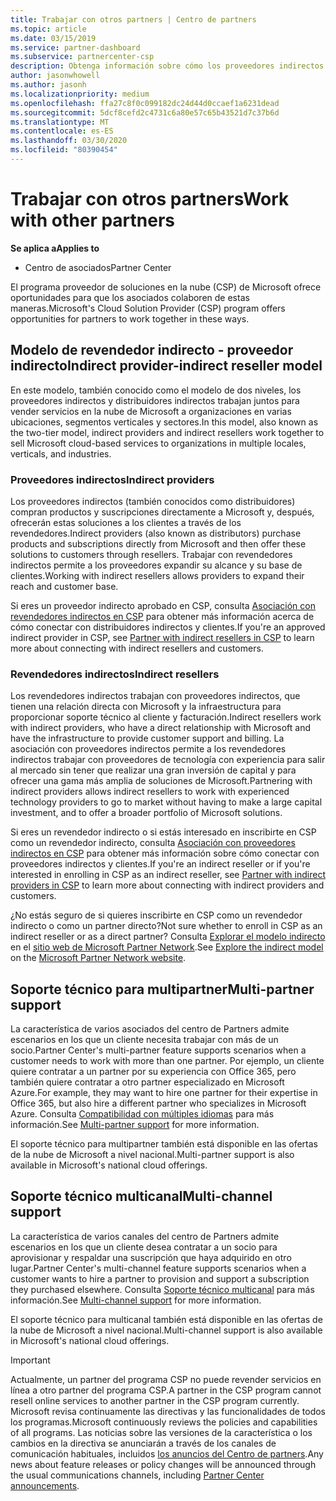 ```yaml
---
title: Trabajar con otros partners | Centro de partners
ms.topic: article
ms.date: 03/15/2019
ms.service: partner-dashboard
ms.subservice: partnercenter-csp
description: Obtenga información sobre cómo los proveedores indirectos se asocian con distribuidores indirectos en el programa proveedor de soluciones en la nube (CSP) y determine qué rol es el adecuado para usted.
author: jasonwhowell
ms.author: jasonh
ms.localizationpriority: medium
ms.openlocfilehash: ffa27c8f0c099182dc24d44d0ccaef1a6231dead
ms.sourcegitcommit: 5dcf8cefd2c4731c6a80e57c65b43521d7c37b6d
ms.translationtype: MT
ms.contentlocale: es-ES
ms.lasthandoff: 03/30/2020
ms.locfileid: "80390454"
---
```

# <a name="work-with-other-partners"></a><span data-ttu-id="41f39-103">Trabajar con otros partners</span><span class="sxs-lookup"><span data-stu-id="41f39-103">Work with other partners</span></span>

<span data-ttu-id="41f39-104">**Se aplica a**</span><span class="sxs-lookup"><span data-stu-id="41f39-104">**Applies to**</span></span>

-  <span data-ttu-id="41f39-105">Centro de asociados</span><span class="sxs-lookup"><span data-stu-id="41f39-105">Partner Center</span></span>

<span data-ttu-id="41f39-106">El programa proveedor de soluciones en la nube (CSP) de Microsoft ofrece oportunidades para que los asociados colaboren de estas maneras.</span><span class="sxs-lookup"><span data-stu-id="41f39-106">Microsoft's Cloud Solution Provider (CSP) program offers opportunities for partners to work together in these ways.</span></span>

## <a name="indirect-provider-indirect-reseller-model"></a><span data-ttu-id="41f39-107">Modelo de revendedor indirecto - proveedor indirecto</span><span class="sxs-lookup"><span data-stu-id="41f39-107">Indirect provider-indirect reseller model</span></span>

<span data-ttu-id="41f39-108">En este modelo, también conocido como el modelo de dos niveles, los proveedores indirectos y distribuidores indirectos trabajan juntos para vender servicios en la nube de Microsoft a organizaciones en varias ubicaciones, segmentos verticales y sectores.</span><span class="sxs-lookup"><span data-stu-id="41f39-108">In this model, also known as the two-tier model, indirect providers and indirect resellers work together to sell Microsoft cloud-based services to organizations in multiple locales, verticals, and industries.</span></span> 

### <a name="indirect-providers"></a><span data-ttu-id="41f39-109">Proveedores indirectos</span><span class="sxs-lookup"><span data-stu-id="41f39-109">Indirect providers</span></span>

<span data-ttu-id="41f39-110">Los proveedores indirectos (también conocidos como distribuidores) compran productos y suscripciones directamente a Microsoft y, después, ofrecerán estas soluciones a los clientes a través de los revendedores.</span><span class="sxs-lookup"><span data-stu-id="41f39-110">Indirect providers (also known as distributors) purchase products and subscriptions directly from Microsoft and then offer these solutions to customers through resellers.</span></span> <span data-ttu-id="41f39-111">Trabajar con revendedores indirectos permite a los proveedores expandir su alcance y su base de clientes.</span><span class="sxs-lookup"><span data-stu-id="41f39-111">Working with indirect resellers allows providers to expand their reach and customer base.</span></span> 

<span data-ttu-id="41f39-112">Si eres un proveedor indirecto aprobado en CSP, consulta [Asociación con revendedores indirectos en CSP](indirect-provider-tasks-in-partner-center.md) para obtener más información acerca de cómo conectar con distribuidores indirectos y clientes.</span><span class="sxs-lookup"><span data-stu-id="41f39-112">If you're an approved indirect provider in CSP, see [Partner with indirect resellers in CSP](indirect-provider-tasks-in-partner-center.md) to learn more about connecting with indirect resellers and customers.</span></span> 

### <a name="indirect-resellers"></a><span data-ttu-id="41f39-113">Revendedores indirectos</span><span class="sxs-lookup"><span data-stu-id="41f39-113">Indirect resellers</span></span> 

<span data-ttu-id="41f39-114">Los revendedores indirectos trabajan con proveedores indirectos, que tienen una relación directa con Microsoft y la infraestructura para proporcionar soporte técnico al cliente y facturación.</span><span class="sxs-lookup"><span data-stu-id="41f39-114">Indirect resellers work with indirect providers, who have a direct relationship with Microsoft and have the infrastructure to provide customer support and billing.</span></span> <span data-ttu-id="41f39-115">La asociación con proveedores indirectos permite a los revendedores indirectos trabajar con proveedores de tecnología con experiencia para salir al mercado sin tener que realizar una gran inversión de capital y para ofrecer una gama más amplia de soluciones de Microsoft.</span><span class="sxs-lookup"><span data-stu-id="41f39-115">Partnering with indirect providers allows indirect resellers to work with experienced technology providers to go to market without having to make a large capital investment, and to offer a broader portfolio of Microsoft solutions.</span></span> 

<span data-ttu-id="41f39-116">Si eres un revendedor indirecto o si estás interesado en inscribirte en CSP como un revendedor indirecto, consulta [Asociación con proveedores indirectos en CSP](indirect-reseller-tasks-in-partner-center.md) para obtener más información sobre cómo conectar con proveedores indirectos y clientes.</span><span class="sxs-lookup"><span data-stu-id="41f39-116">If you're an indirect reseller or if you're interested in enrolling in CSP as an indirect reseller, see [Partner with indirect providers in CSP](indirect-reseller-tasks-in-partner-center.md) to learn more about connecting with indirect providers and customers.</span></span>

<span data-ttu-id="41f39-117">¿No estás seguro de si quieres inscribirte en CSP como un revendedor indirecto o como un partner directo?</span><span class="sxs-lookup"><span data-stu-id="41f39-117">Not sure whether to enroll in CSP as an indirect reseller or as a direct partner?</span></span> <span data-ttu-id="41f39-118">Consulta [Explorar el modelo indirecto](https://partner.microsoft.com/cloud-solution-provider/indirect) en el [sitio web de Microsoft Partner Network](https://partner.microsoft.com).</span><span class="sxs-lookup"><span data-stu-id="41f39-118">See [Explore the indirect model](https://partner.microsoft.com/cloud-solution-provider/indirect) on the [Microsoft Partner Network website](https://partner.microsoft.com).</span></span>   

## <a name="multi-partner-support"></a><span data-ttu-id="41f39-119">Soporte técnico para multipartner</span><span class="sxs-lookup"><span data-stu-id="41f39-119">Multi-partner support</span></span>

<span data-ttu-id="41f39-120">La característica de varios asociados del centro de Partners admite escenarios en los que un cliente necesita trabajar con más de un socio.</span><span class="sxs-lookup"><span data-stu-id="41f39-120">Partner Center's multi-partner feature supports scenarios when a customer needs to work with more than one partner.</span></span> <span data-ttu-id="41f39-121">Por ejemplo, un cliente quiere contratar a un partner por su experiencia con Office 365, pero también quiere contratar a otro partner especializado en Microsoft Azure.</span><span class="sxs-lookup"><span data-stu-id="41f39-121">For example, they may want to hire one partner for their expertise in Office 365, but also hire a different partner who specializes in Microsoft Azure.</span></span> <span data-ttu-id="41f39-122">Consulta [Compatibilidad con múltiples idiomas](multipartner.md) para más información.</span><span class="sxs-lookup"><span data-stu-id="41f39-122">See [Multi-partner support](multipartner.md) for more information.</span></span>

<span data-ttu-id="41f39-123">El soporte técnico para multipartner también está disponible en las ofertas de la nube de Microsoft a nivel nacional.</span><span class="sxs-lookup"><span data-stu-id="41f39-123">Multi-partner support is also available in Microsoft's national cloud offerings.</span></span> 

## <a name="multi-channel-support"></a><span data-ttu-id="41f39-124">Soporte técnico multicanal</span><span class="sxs-lookup"><span data-stu-id="41f39-124">Multi-channel support</span></span>

<span data-ttu-id="41f39-125">La característica de varios canales del centro de Partners admite escenarios en los que un cliente desea contratar a un socio para aprovisionar y respaldar una suscripción que haya adquirido en otro lugar.</span><span class="sxs-lookup"><span data-stu-id="41f39-125">Partner Center's multi-channel feature supports scenarios when a customer wants to hire a partner to provision and support a subscription they purchased elsewhere.</span></span> <span data-ttu-id="41f39-126">Consulta [Soporte técnico multicanal](multichannel.md) para más información.</span><span class="sxs-lookup"><span data-stu-id="41f39-126">See [Multi-channel support](multichannel.md) for more information.</span></span>

<span data-ttu-id="41f39-127">El soporte técnico para multicanal también está disponible en las ofertas de la nube de Microsoft a nivel nacional.</span><span class="sxs-lookup"><span data-stu-id="41f39-127">Multi-channel support is also available in Microsoft's national cloud offerings.</span></span>

> [!IMPORTANT]  
> <span data-ttu-id="41f39-128">Actualmente, un partner del programa CSP no puede revender servicios en línea a otro partner del programa CSP.</span><span class="sxs-lookup"><span data-stu-id="41f39-128">A partner in the CSP program cannot resell online services to another partner in the CSP program currently.</span></span> <span data-ttu-id="41f39-129">Microsoft revisa continuamente las directivas y las funcionalidades de todos los programas.</span><span class="sxs-lookup"><span data-stu-id="41f39-129">Microsoft continuously reviews the policies and capabilities of all programs.</span></span> <span data-ttu-id="41f39-130">Las noticias sobre las versiones de la característica o los cambios en la directiva se anunciarán a través de los canales de comunicación habituales, incluidos [los anuncios del Centro de partners](https://partner.microsoft.com/pcv/announcements).</span><span class="sxs-lookup"><span data-stu-id="41f39-130">Any news about feature releases or policy changes will be announced through the usual communications channels, including [Partner Center announcements](https://partner.microsoft.com/pcv/announcements).</span></span>
